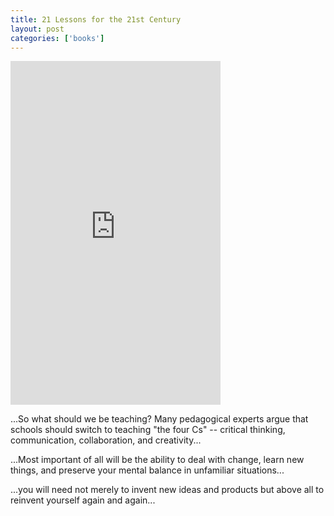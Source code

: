 ```yaml
---
title: 21 Lessons for the 21st Century
layout: post
categories: ['books']
---
```


<iframe type="text/html" sandbox="allow-scripts allow-same-origin allow-popups" width="336" height="550" frameborder="0" allowfullscreen style="max-width:100%" src="https://read.amazon.com/kp/card?asin=B079WM7KLS&preview=inline" ></iframe>

...So what should we be teaching? Many pedagogical experts argue that schools should switch to teaching "the four Cs" -- critical thinking, communication, collaboration, and creativity...

...Most important of all will be the ability to deal with change, learn new things, and preserve your mental balance in unfamiliar situations...

...you will need not merely to invent new ideas and products but above all to reinvent yourself again and again...
